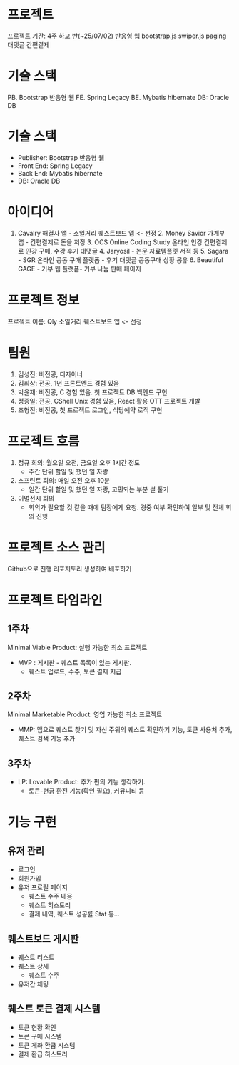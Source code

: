 # 프로젝트
프로젝트 기간: 4주 하고 반(~25/07/02)
반응형 웹 bootstrap.js swiper.js paging
대댓글 간편결제

# 기술 스택
PB. Bootstrap 반응형 웹
FE. Spring Legacy 
BE. Mybatis hibernate
DB: Oracle DB

# 기술 스택
- Publisher: Bootstrap 반응형 웹
- Front End: Spring Legacy 
- Back End: Mybatis hibernate
- DB: Oracle DB

# 아이디어
1. Cavalry 해결사 앱 - 소일거리 퀘스트보드 앱 <- 선정
    2. Money Savior 가계부 앱 - 간편결제로 돈을 저장
    3. OCS Online Coding Study 온라인 인강 간편결제로 인강 구매, 수강 후기 대댓글
    4. Jaryosil -  논문 자료템플릿 서적 등 
    5. Sagara - SGR 온라인 공동 구매 플랫폼 - 후기 대댓글 공동구매 상황 공유
    6. Beautiful GAGE - 기부 웹 플랫폼- 기부 나눔 판매 페이지

# 프로젝트 정보
프로젝트 이름: Qly
소일거리 퀘스트보드 앱 <- 선정

# 팀원
1. 김성진: 비전공, 디자이너
2. 김희상: 전공, 1년 프론트엔드 경험 있음
3. 박윤재: 비전공, C 경험 있음. 첫 프로젝트 DB 백엔드 구현 
4. 정종일: 전공, CShell Unix 경험 있음, React 활용 OTT 프로젝트 개발
5. 조형진: 비전공, 첫 프로젝트 로그인, 식당예약 로직 구현

# 프로젝트 흐름
1. 정규 회의: 월요일 오전, 금요일 오후 1시간 정도
    - 주간 단위 할일 및 했던 일 자랑
2. 스프린트 회의: 매일 오전 오후 10분
    - 일간 단위 할일 및 했던 일 자랑, 고민되는 부분 썰 풀기
3. 이멀전시 회의
    - 회의가 필요할 것 같을 때에 팀장에게 요청. 경중 여부 확인하여 일부 및 전체 회의 진행

# 프로젝트 소스 관리
Github으로 진행
리포지토리 생성하여 배포하기

# 프로젝트 타임라인
## 1주차
Minimal Viable Product: 실행 가능한 최소 프로젝트
- MVP : 게시판 - 퀘스트 목록이 있는 게시판.
    - 퀘스트 업로드, 수주, 토큰 결제 지급
## 2주차
Minimal Marketable Product: 영업 가능한 최소 프로젝트
- MMP: 맵으로 퀘스트 찾기 및 자신 주위의 퀘스트 확인하기 기능, 토큰 사용처 추가, 퀘스트 검색 기능 추가
## 3주차
- LP: Lovable Product: 추가 편의 기능 생각하기.
    - 토큰-현금 환전 기능(확인 필요), 커뮤니티 등

# 기능 구현
## 유저 관리
- 로그인
- 회원가입
- 유저 프로필 페이지
    - 퀘스트 수주 내용
    - 퀘스트 히스토리
    - 결제 내역, 퀘스트 성공률 Stat 등...
## 퀘스트보드 게시판
- 퀘스트 리스트
- 퀘스트 상세
    - 퀘스트 수주
- 유저간 채팅
## 퀘스트 토큰 결제 시스템
- 토큰 현황 확인
- 토큰 구매 시스템
- 토큰 계좌 환급 시스템
- 결제 환급 히스토리
